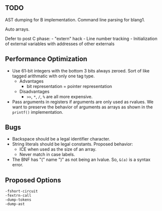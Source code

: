 TODO
----
AST dumping for B implementation.
Command line parsing for blang1.

Auto arrays.

Defer to post C phase:
    - "extern" hack
    - Line number tracking
    - Initialization of external variables with addresses of other externals

Performance Optimization
-----------------------
- Use 61-bit integers with the bottom 3 bits always zeroed.  Sort of like
  tagged arithmatic with only one tag type.
    - Advantages
        - bit representation = pointer representation
    - Disadvantages
        - `>>`, `*`, `/`, `%` are all more expensive.
- Pass arguments in registers if arguments are only used as rvalues.  We want
  to preserve the behavior of arguments as arrays as shown in the `printf()`
  implementation.

Bugs
----
- Backspace should be a legal identifier character.
- String literals should be legal constants.  Proposed behavior:
    - ICE when used as the size of an array.
    - Never match in case labels.
- The BNF has "(" name ")" as not being an lvalue.  So, `&(a)` is a syntax
  error.

Proposed Options
----------------
    -fshort-circuit
    -fextrn-call
    -dump-tokens
    -dump-ast
